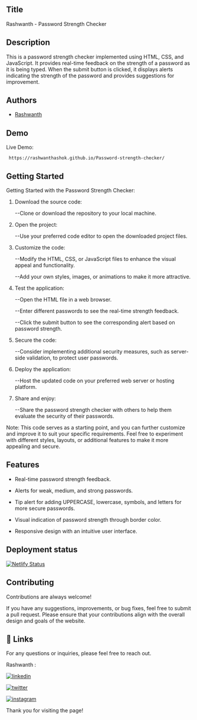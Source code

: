 
## Title

Rashwanth - Password Strength Checker

## Description 

This is a password strength checker implemented using HTML, CSS, and JavaScript. It provides real-time feedback on the strength of a password as it is being typed. When the submit button is clicked, it displays alerts indicating the strength of the password and provides suggestions for improvement.
## Authors

- [Rashwanth](https://github.com/rashwanthashok) 


## Demo

Live Demo:

     https://rashwanthashok.github.io/Password-strength-checker/
## Getting Started

Getting Started with the Password Strength Checker:

1. Download the source code:
   
    --Clone or download the repository to your local machine.

2. Open the project:
   
    --Use your preferred code editor to open the downloaded project files.

3. Customize the code:
   
    --Modify the HTML, CSS, or JavaScript files to enhance the visual appeal and functionality.
   
    --Add your own styles, images, or animations to make it more attractive.

4. Test the application:
   
    --Open the HTML file in a web browser.
   
    --Enter different passwords to see the real-time strength feedback.
   
    --Click the submit button to see the corresponding alert based on password strength.

5. Secure the code:
   
    --Consider implementing additional security measures, such as server-side validation, to protect user passwords.

6. Deploy the application:
   
    --Host the updated code on your preferred web server or hosting platform.

7. Share and enjoy:
   
    --Share the password strength checker with others to help them evaluate the security of their passwords.

Note: This code serves as a starting point, and you can further customize and improve it to suit your specific requirements. Feel free to experiment with different styles, layouts, or additional features to make it more appealing and secure.
## Features

- Real-time password strength feedback.

- Alerts for weak, medium, and strong passwords.

- Tip alert for adding UPPERCASE, lowercase, symbols, and letters for more secure passwords.

- Visual indication of password strength through border color.

- Responsive design with an intuitive user interface.

## Deployment status

[![Netlify Status](https://api.netlify.com/api/v1/badges/397ff5ec-f188-45fa-bcf6-3de01348110d/deploy-status)](https://app.netlify.com/sites/jsprojects19-password-strength-check/deploys)

## Contributing

Contributions are always welcome!

If you have any suggestions, improvements, or bug fixes, feel free to submit a pull request. Please ensure that your contributions align with the overall design and goals of the website. 


## 🔗 Links

For any questions or inquiries, please feel free to reach out. 

Rashwanth :

[![linkedin](https://img.shields.io/badge/linkedin-0A66C2?style=for-the-badge&logo=linkedin&logoColor=white)](www.linkedin.com/in/rashwanth-ashok)


[![twitter](https://img.shields.io/badge/twitter-1DA1F2?style=for-the-badge&logo=twitter&logoColor=white)](https://twitter.com/AshokRashwanth)

[![instagram](https://img.shields.io/badge/instagram-E4405F?style=for-the-badge&logo=instagram&logoColor=white)](https://www.instagram.com/rashwanthashok/)

Thank you for visiting the page!
